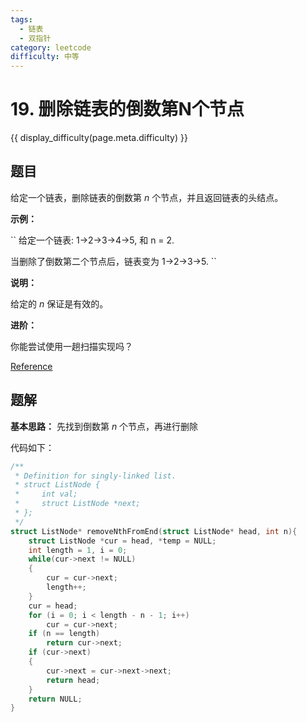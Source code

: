 ```yaml
---
tags:
  - 链表
  - 双指针
category: leetcode
difficulty: 中等
---
```


# 19. 删除链表的倒数第N个节点

{{ display_difficulty(page.meta.difficulty) }}

## 题目

给定一个链表，删除链表的倒数第 *n* 个节点，并且返回链表的头结点。

**示例：**

``
给定一个链表: 1->2->3->4->5, 和 n = 2.

当删除了倒数第二个节点后，链表变为 1->2->3->5.
``

**说明：**

给定的 *n* 保证是有效的。

**进阶：**

你能尝试使用一趟扫描实现吗？

[Reference](https://leetcode-cn.com/problems/remove-nth-node-from-end-of-list)

## 题解

**基本思路：** 先找到倒数第 *n* 个节点，再进行删除

代码如下：

```c
/**
 * Definition for singly-linked list.
 * struct ListNode {
 *     int val;
 *     struct ListNode *next;
 * };
 */
struct ListNode* removeNthFromEnd(struct ListNode* head, int n){
    struct ListNode *cur = head, *temp = NULL;
    int length = 1, i = 0;
    while(cur->next != NULL)
    {
        cur = cur->next;
        length++;
    }
    cur = head;
    for (i = 0; i < length - n - 1; i++)
        cur = cur->next;
    if (n == length)
        return cur->next;
    if (cur->next)
    {
        cur->next = cur->next->next;
        return head;
    }
    return NULL;
}
```